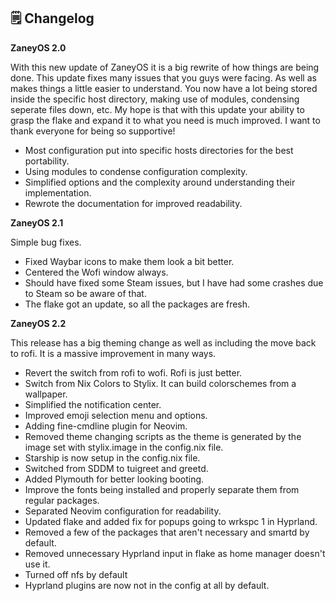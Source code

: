 ## 🗒️ Changelog

**ZaneyOS 2.0**

With this new update of ZaneyOS it is a big rewrite of how things are being done. This update fixes many issues that you guys were facing. As well as makes things a little easier to understand. You now have a lot being stored inside the specific host directory, making use of modules, condensing seperate files down, etc. 
My hope is that with this update your ability to grasp the flake and expand it to what you need is much improved. I want to thank everyone for being so supportive!

- Most configuration put into specific hosts directories for the best portability.
- Using modules to condense configuration complexity.
- Simplified options and the complexity around understanding their implementation.
- Rewrote the documentation for improved readability.

**ZaneyOS 2.1**

Simple bug fixes.

- Fixed Waybar icons to make them look a bit better.
- Centered the Wofi window always.
- Should have fixed some Steam issues, but I have had some crashes due to Steam so be aware of that.
- The flake got an update, so all the packages are fresh.

**ZaneyOS 2.2**

This release has a big theming change as well as including the move back to rofi. It is a massive improvement in many ways.

- Revert the switch from rofi to wofi. Rofi is just better.
- Switch from Nix Colors to Stylix. It can build colorschemes from a wallpaper.
- Simplified the notification center.
- Improved emoji selection menu and options.
- Adding fine-cmdline plugin for Neovim.
- Removed theme changing scripts as the theme is generated by the image set with stylix.image in the config.nix file.
- Starship is now setup in the config.nix file.
- Switched from SDDM to tuigreet and greetd.
- Added Plymouth for better looking booting.
- Improve the fonts being installed and properly separate them from regular packages.
- Separated Neovim configuration for readability.
- Updated flake and added fix for popups going to wrkspc 1 in Hyprland.
- Removed a few of the packages that aren't necessary and smartd by default.
- Removed unnecessary Hyprland input in flake as home manager doesn't use it.
- Turned off nfs by default
- Hyprland plugins are now not in the config at all by default. 
